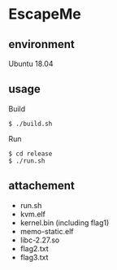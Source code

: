 # EscapeMe

## environment

Ubuntu 18.04

## usage

Build

    $ ./build.sh

Run

    $ cd release
    $ ./run.sh

## attachement
- run.sh
- kvm.elf
- kernel.bin (including flag1)
- memo-static.elf
- libc-2.27.so
- flag2.txt
- flag3.txt
